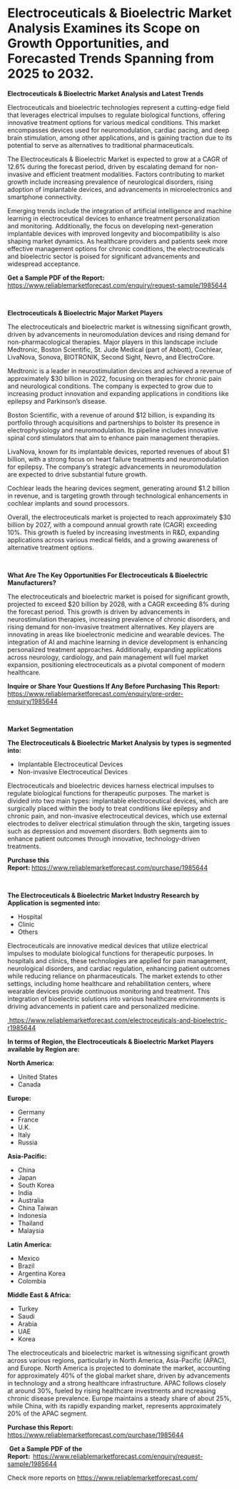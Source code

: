 <p><h1>Electroceuticals & Bioelectric Market Analysis Examines its Scope on Growth Opportunities, and Forecasted Trends Spanning from 2025 to 2032.</h1></p><p><strong>Electroceuticals & Bioelectric Market Analysis and Latest Trends</strong></p>
<p><p>Electroceuticals and bioelectric technologies represent a cutting-edge field that leverages electrical impulses to regulate biological functions, offering innovative treatment options for various medical conditions. This market encompasses devices used for neuromodulation, cardiac pacing, and deep brain stimulation, among other applications, and is gaining traction due to its potential to serve as alternatives to traditional pharmaceuticals.</p><p>The Electroceuticals & Bioelectric Market is expected to grow at a CAGR of 12.6% during the forecast period, driven by escalating demand for non-invasive and efficient treatment modalities. Factors contributing to market growth include increasing prevalence of neurological disorders, rising adoption of implantable devices, and advancements in microelectronics and smartphone connectivity. </p><p>Emerging trends include the integration of artificial intelligence and machine learning in electroceutical devices to enhance treatment personalization and monitoring. Additionally, the focus on developing next-generation implantable devices with improved longevity and biocompatibility is also shaping market dynamics. As healthcare providers and patients seek more effective management options for chronic conditions, the electroceuticals and bioelectric sector is poised for significant advancements and widespread acceptance.</p></p>
<p><strong>Get a Sample PDF of the Report:&nbsp;</strong> <a href="https://www.reliablemarketforecast.com/enquiry/request-sample/1985644?utm_campaign=2443&utm_medium=2&utm_source=Github&utm_content=ia&utm_term=03032025&utm_id=electroceuticals-bioelectric">https://www.reliablemarketforecast.com/enquiry/request-sample/1985644</a></p>
<p>&nbsp;</p>
<p><strong>Electroceuticals & Bioelectric Major Market Players</strong></p>
<p><p>The electroceuticals and bioelectric market is witnessing significant growth, driven by advancements in neuromodulation devices and rising demand for non-pharmacological therapies. Major players in this landscape include Medtronic, Boston Scientific, St. Jude Medical (part of Abbott), Cochlear, LivaNova, Sonova, BIOTRONIK, Second Sight, Nevro, and ElectroCore.</p><p>Medtronic is a leader in neurostimulation devices and achieved a revenue of approximately $30 billion in 2022, focusing on therapies for chronic pain and neurological conditions. The company is expected to grow due to increasing product innovation and expanding applications in conditions like epilepsy and Parkinson’s disease.</p><p>Boston Scientific, with a revenue of around $12 billion, is expanding its portfolio through acquisitions and partnerships to bolster its presence in electrophysiology and neuromodulation. Its pipeline includes innovative spinal cord stimulators that aim to enhance pain management therapies.</p><p>LivaNova, known for its implantable devices, reported revenues of about $1 billion, with a strong focus on heart failure treatments and neuromodulation for epilepsy. The company’s strategic advancements in neuromodulation are expected to drive substantial future growth.</p><p>Cochlear leads the hearing devices segment, generating around $1.2 billion in revenue, and is targeting growth through technological enhancements in cochlear implants and sound processors.</p><p>Overall, the electroceuticals market is projected to reach approximately $30 billion by 2027, with a compound annual growth rate (CAGR) exceeding 10%. This growth is fueled by increasing investments in R&D, expanding applications across various medical fields, and a growing awareness of alternative treatment options.</p></p>
<p>&nbsp;</p>
<p><strong>What Are The Key Opportunities For Electroceuticals & Bioelectric Manufacturers?</strong></p>
<p><p>The electroceuticals and bioelectric market is poised for significant growth, projected to exceed $20 billion by 2028, with a CAGR exceeding 8% during the forecast period. This growth is driven by advancements in neurostimulation therapies, increasing prevalence of chronic disorders, and rising demand for non-invasive treatment alternatives. Key players are innovating in areas like bioelectronic medicine and wearable devices. The integration of AI and machine learning in device development is enhancing personalized treatment approaches. Additionally, expanding applications across neurology, cardiology, and pain management will fuel market expansion, positioning electroceuticals as a pivotal component of modern healthcare.</p></p>
<p><strong>Inquire or Share Your Questions If Any Before Purchasing This Report:</strong> <a href="https://www.reliablemarketforecast.com/enquiry/pre-order-enquiry/1985644?utm_campaign=2443&utm_medium=2&utm_source=Github&utm_content=ia&utm_term=03032025&utm_id=electroceuticals-bioelectric">https://www.reliablemarketforecast.com/enquiry/pre-order-enquiry/1985644</a></p>
<p>&nbsp;</p>
<p><strong>Market Segmentation</strong></p>
<p><strong>The Electroceuticals & Bioelectric Market Analysis by types is segmented into:</strong></p>
<p><ul><li>Implantable Electroceutical Devices</li><li>Non-invasive Electroceutical Devices</li></ul></p>
<p><p>Electroceuticals and bioelectric devices harness electrical impulses to regulate biological functions for therapeutic purposes. The market is divided into two main types: implantable electroceutical devices, which are surgically placed within the body to treat conditions like epilepsy and chronic pain, and non-invasive electroceutical devices, which use external electrodes to deliver electrical stimulation through the skin, targeting issues such as depression and movement disorders. Both segments aim to enhance patient outcomes through innovative, technology-driven treatments.</p></p>
<p><strong>Purchase this Report:&nbsp;</strong><a href="https://www.reliablemarketforecast.com/purchase/1985644?utm_campaign=2443&utm_medium=2&utm_source=Github&utm_content=ia&utm_term=03032025&utm_id=electroceuticals-bioelectric">https://www.reliablemarketforecast.com/purchase/1985644</a></p>
<p>&nbsp;</p>
<p><strong>The Electroceuticals & Bioelectric Market Industry Research by Application is segmented into:</strong></p>
<p><ul><li>Hospital</li><li>Clinic</li><li>Others</li></ul></p>
<p><p>Electroceuticals are innovative medical devices that utilize electrical impulses to modulate biological functions for therapeutic purposes. In hospitals and clinics, these technologies are applied for pain management, neurological disorders, and cardiac regulation, enhancing patient outcomes while reducing reliance on pharmaceuticals. The market extends to other settings, including home healthcare and rehabilitation centers, where wearable devices provide continuous monitoring and treatment. This integration of bioelectric solutions into various healthcare environments is driving advancements in patient care and personalized medicine.</p></p>
<p><a href="https://www.reliablemarketforecast.com/electroceuticals-and-bioelectric-r1985644?utm_campaign=2443&utm_medium=2&utm_source=Github&utm_content=ia&utm_term=03032025&utm_id=electroceuticals-bioelectric">&nbsp;https://www.reliablemarketforecast.com/electroceuticals-and-bioelectric-r1985644</a></p>
<p><strong>In terms of Region, the Electroceuticals & Bioelectric Market Players available by Region are:</strong></p>
<p>
    <p> <strong> North America: </strong>
        <ul>
            <li>United States</li>
            <li>Canada</li>
        </ul>
        </p> 
    <p> <strong> Europe: </strong>
        <ul>
            <li>Germany</li>
            <li>France</li>
            <li>U.K.</li>
            <li>Italy</li>
            <li>Russia</li>
        </ul>
        </p> 
    <p> <strong> Asia-Pacific: </strong>
        <ul>
            <li>China</li>
            <li>Japan</li>
            <li>South Korea</li>
            <li>India</li>
            <li>Australia</li>
            <li>China Taiwan</li>
            <li>Indonesia</li>
            <li>Thailand</li>
            <li>Malaysia</li>
        </ul>
        </p> 
    <p> <strong> Latin America: </strong>
        <ul>
            <li>Mexico</li>
            <li>Brazil</li>
            <li>Argentina Korea</li>
            <li>Colombia</li>
        </ul>
        </p> 
    <p> <strong> Middle East & Africa: </strong>
        <ul>
            <li>Turkey</li>
            <li>Saudi</li>
            <li>Arabia</li>
            <li>UAE</li>
            <li>Korea</li>
        </ul>
    </p>
    </p>
<p><p>The electroceuticals and bioelectric market is witnessing significant growth across various regions, particularly in North America, Asia-Pacific (APAC), and Europe. North America is projected to dominate the market, accounting for approximately 40% of the global market share, driven by advancements in technology and a strong healthcare infrastructure. APAC follows closely at around 30%, fueled by rising healthcare investments and increasing chronic disease prevalence. Europe maintains a steady share of about 25%, while China, with its rapidly expanding market, represents approximately 20% of the APAC segment.</p></p>
<p><strong>Purchase this Report: </strong><a href="https://www.reliablemarketforecast.com/purchase/1985644?utm_campaign=2443&utm_medium=2&utm_source=Github&utm_content=ia&utm_term=03032025&utm_id=electroceuticals-bioelectric">https://www.reliablemarketforecast.com/purchase/1985644</a></p>
<p>&nbsp;<strong>Get a Sample PDF of the Report:&nbsp;&nbsp;</strong><a href="https://www.reliablemarketforecast.com/enquiry/request-sample/1985644?utm_campaign=2443&utm_medium=2&utm_source=Github&utm_content=ia&utm_term=03032025&utm_id=electroceuticals-bioelectric">https://www.reliablemarketforecast.com/enquiry/request-sample/1985644</a></p>
<p><strong></strong></p>
<p>Check more reports on <a href="https://www.reliablemarketforecast.com/?utm_campaign=2443&utm_medium=2&utm_source=Github&utm_content=ia&utm_term=03032025&utm_id=electroceuticals-bioelectric">https://www.reliablemarketforecast.com/</a></p>